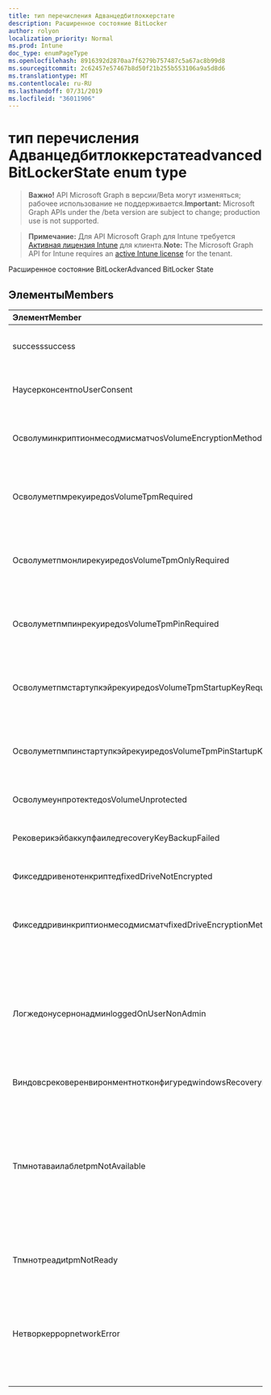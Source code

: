 ```yaml
---
title: тип перечисления Адванцедбитлоккерстате
description: Расширенное состояние BitLocker
author: rolyon
localization_priority: Normal
ms.prod: Intune
doc_type: enumPageType
ms.openlocfilehash: 8916392d2870aa7f6279b757487c5a67ac8b99d8
ms.sourcegitcommit: 2c62457e57467b8d50f21b255b553106a9a5d8d6
ms.translationtype: MT
ms.contentlocale: ru-RU
ms.lasthandoff: 07/31/2019
ms.locfileid: "36011906"
---
```

# <a name="advancedbitlockerstate-enum-type"></a><span data-ttu-id="5cdc9-103">тип перечисления Адванцедбитлоккерстате</span><span class="sxs-lookup"><span data-stu-id="5cdc9-103">advancedBitLockerState enum type</span></span>

> <span data-ttu-id="5cdc9-104">**Важно!** API Microsoft Graph в версии/Beta могут изменяться; рабочее использование не поддерживается.</span><span class="sxs-lookup"><span data-stu-id="5cdc9-104">**Important:** Microsoft Graph APIs under the /beta version are subject to change; production use is not supported.</span></span>

> <span data-ttu-id="5cdc9-105">**Примечание:** Для API Microsoft Graph для Intune требуется [Активная лицензия Intune](https://go.microsoft.com/fwlink/?linkid=839381) для клиента.</span><span class="sxs-lookup"><span data-stu-id="5cdc9-105">**Note:** The Microsoft Graph API for Intune requires an [active Intune license](https://go.microsoft.com/fwlink/?linkid=839381) for the tenant.</span></span>

<span data-ttu-id="5cdc9-106">Расширенное состояние BitLocker</span><span class="sxs-lookup"><span data-stu-id="5cdc9-106">Advanced BitLocker State</span></span>

## <a name="members"></a><span data-ttu-id="5cdc9-107">Элементы</span><span class="sxs-lookup"><span data-stu-id="5cdc9-107">Members</span></span>
|<span data-ttu-id="5cdc9-108">Элемент</span><span class="sxs-lookup"><span data-stu-id="5cdc9-108">Member</span></span>|<span data-ttu-id="5cdc9-109">Значение</span><span class="sxs-lookup"><span data-stu-id="5cdc9-109">Value</span></span>|<span data-ttu-id="5cdc9-110">Описание</span><span class="sxs-lookup"><span data-stu-id="5cdc9-110">Description</span></span>|
|:---|:---|:---|
|<span data-ttu-id="5cdc9-111">success</span><span class="sxs-lookup"><span data-stu-id="5cdc9-111">success</span></span>|<span data-ttu-id="5cdc9-112">нуль</span><span class="sxs-lookup"><span data-stu-id="5cdc9-112">0</span></span>|<span data-ttu-id="5cdc9-113">Успешное выполнение расширенного состояния BitLocker</span><span class="sxs-lookup"><span data-stu-id="5cdc9-113">Advanced BitLocker State Success</span></span>|
|<span data-ttu-id="5cdc9-114">Наусерконсент</span><span class="sxs-lookup"><span data-stu-id="5cdc9-114">noUserConsent</span></span>|<span data-ttu-id="5cdc9-115">1,1</span><span class="sxs-lookup"><span data-stu-id="5cdc9-115">1</span></span>|<span data-ttu-id="5cdc9-116">Пользователь никогда не дал согласие на шифрование</span><span class="sxs-lookup"><span data-stu-id="5cdc9-116">User never gave consent for Encryption</span></span>|
|<span data-ttu-id="5cdc9-117">Осволуминкриптионмесодмисматч</span><span class="sxs-lookup"><span data-stu-id="5cdc9-117">osVolumeEncryptionMethodMismatch</span></span>|<span data-ttu-id="5cdc9-118">2</span><span class="sxs-lookup"><span data-stu-id="5cdc9-118">2</span></span>|<span data-ttu-id="5cdc9-119">Способ шифрования тома ОС отличается от того, который задан политикой</span><span class="sxs-lookup"><span data-stu-id="5cdc9-119">Encryption method of OS Volume is different than that set by policy</span></span>|
|<span data-ttu-id="5cdc9-120">Осволуметпмрекуиред</span><span class="sxs-lookup"><span data-stu-id="5cdc9-120">osVolumeTpmRequired</span></span>|<span data-ttu-id="5cdc9-121">SP4</span><span class="sxs-lookup"><span data-stu-id="5cdc9-121">4</span></span>|<span data-ttu-id="5cdc9-122">TPM не используется для защиты тома ОС, но является обязательным для политики</span><span class="sxs-lookup"><span data-stu-id="5cdc9-122">TPM not used for protection of OS volume, but is required by policy</span></span>|
|<span data-ttu-id="5cdc9-123">Осволуметпмонлирекуиред</span><span class="sxs-lookup"><span data-stu-id="5cdc9-123">osVolumeTpmOnlyRequired</span></span>|<span data-ttu-id="5cdc9-124">8 </span><span class="sxs-lookup"><span data-stu-id="5cdc9-124">8</span></span>|<span data-ttu-id="5cdc9-125">Защита только TPM не используется для тома ОС, но является обязательной для политики</span><span class="sxs-lookup"><span data-stu-id="5cdc9-125">TPM only protection not used for OS volume, but is required by policy</span></span>|
|<span data-ttu-id="5cdc9-126">Осволуметпмпинрекуиред</span><span class="sxs-lookup"><span data-stu-id="5cdc9-126">osVolumeTpmPinRequired</span></span>|<span data-ttu-id="5cdc9-127">столбцов</span><span class="sxs-lookup"><span data-stu-id="5cdc9-127">16</span></span>|<span data-ttu-id="5cdc9-128">TPM + защита ПИН-кода не используется для тома ОС, но она является обязательной для политики</span><span class="sxs-lookup"><span data-stu-id="5cdc9-128">TPM+PIN protection not used for OS volume, but is required by policy</span></span>|
|<span data-ttu-id="5cdc9-129">Осволуметпмстартупкэйрекуиред</span><span class="sxs-lookup"><span data-stu-id="5cdc9-129">osVolumeTpmStartupKeyRequired</span></span>|<span data-ttu-id="5cdc9-130">32</span><span class="sxs-lookup"><span data-stu-id="5cdc9-130">32</span></span>|<span data-ttu-id="5cdc9-131">TPM + защита ключа запуска не используется для тома ОС, но она является обязательной для политики</span><span class="sxs-lookup"><span data-stu-id="5cdc9-131">TPM+Startup Key protection not used for OS volume, but is required by policy</span></span>|
|<span data-ttu-id="5cdc9-132">Осволуметпмпинстартупкэйрекуиред</span><span class="sxs-lookup"><span data-stu-id="5cdc9-132">osVolumeTpmPinStartupKeyRequired</span></span>|<span data-ttu-id="5cdc9-133">64</span><span class="sxs-lookup"><span data-stu-id="5cdc9-133">64</span></span>|<span data-ttu-id="5cdc9-134">TPM + ПИН + ключ запуска не используется для тома ОС, но является обязательным для политики</span><span class="sxs-lookup"><span data-stu-id="5cdc9-134">TPM+PIN+Startup Key not used for OS volume, but is required by policy</span></span>|
|<span data-ttu-id="5cdc9-135">Осволумеунпротектед</span><span class="sxs-lookup"><span data-stu-id="5cdc9-135">osVolumeUnprotected</span></span>|<span data-ttu-id="5cdc9-136">128</span><span class="sxs-lookup"><span data-stu-id="5cdc9-136">128</span></span>|<span data-ttu-id="5cdc9-137">Обнаружен незащищенный том ОС</span><span class="sxs-lookup"><span data-stu-id="5cdc9-137">Un-protected OS Volume was detected</span></span>|
|<span data-ttu-id="5cdc9-138">Рековерикэйбаккупфаилед</span><span class="sxs-lookup"><span data-stu-id="5cdc9-138">recoveryKeyBackupFailed</span></span>|<span data-ttu-id="5cdc9-139">256</span><span class="sxs-lookup"><span data-stu-id="5cdc9-139">256</span></span>|<span data-ttu-id="5cdc9-140">Сбой резервного копирования ключа восстановления</span><span class="sxs-lookup"><span data-stu-id="5cdc9-140">Recovery key backup failed</span></span>|
|<span data-ttu-id="5cdc9-141">Фикседдривенотенкриптед</span><span class="sxs-lookup"><span data-stu-id="5cdc9-141">fixedDriveNotEncrypted</span></span>|<span data-ttu-id="5cdc9-142">512</span><span class="sxs-lookup"><span data-stu-id="5cdc9-142">512</span></span>|<span data-ttu-id="5cdc9-143">Фиксированный диск не зашифрован</span><span class="sxs-lookup"><span data-stu-id="5cdc9-143">Fixed Drive not encrypted</span></span>|
|<span data-ttu-id="5cdc9-144">Фикседдривинкриптионмесодмисматч</span><span class="sxs-lookup"><span data-stu-id="5cdc9-144">fixedDriveEncryptionMethodMismatch</span></span>|<span data-ttu-id="5cdc9-145">1024</span><span class="sxs-lookup"><span data-stu-id="5cdc9-145">1024</span></span>|<span data-ttu-id="5cdc9-146">Метод шифрования жесткого диска отличается от того, который задан политикой</span><span class="sxs-lookup"><span data-stu-id="5cdc9-146">Encryption method of Fixed Drive is different than that set by policy</span></span>|
|<span data-ttu-id="5cdc9-147">Логжедонусернонадмин</span><span class="sxs-lookup"><span data-stu-id="5cdc9-147">loggedOnUserNonAdmin</span></span>|<span data-ttu-id="5cdc9-148">2048</span><span class="sxs-lookup"><span data-stu-id="5cdc9-148">2048</span></span>|<span data-ttu-id="5cdc9-149">Пользователь, вошедший в систему, не является администратором. Для этого необходимо, чтобы для политики Алловстандардусеренкриптион было задано значение 1.</span><span class="sxs-lookup"><span data-stu-id="5cdc9-149">Logged on user is non-admin. This requires “AllowStandardUserEncryption” policy set to 1</span></span>|
|<span data-ttu-id="5cdc9-150">Виндовсрековеренвиронментнотконфигуред</span><span class="sxs-lookup"><span data-stu-id="5cdc9-150">windowsRecoveryEnvironmentNotConfigured</span></span>|<span data-ttu-id="5cdc9-151">4096</span><span class="sxs-lookup"><span data-stu-id="5cdc9-151">4096</span></span>|<span data-ttu-id="5cdc9-152">WinRE не настроен</span><span class="sxs-lookup"><span data-stu-id="5cdc9-152">WinRE is not configured</span></span>|
|<span data-ttu-id="5cdc9-153">Тпмнотаваилабле</span><span class="sxs-lookup"><span data-stu-id="5cdc9-153">tpmNotAvailable</span></span>|<span data-ttu-id="5cdc9-154">8192</span><span class="sxs-lookup"><span data-stu-id="5cdc9-154">8192</span></span>|<span data-ttu-id="5cdc9-155">TPM недоступен для BitLocker.</span><span class="sxs-lookup"><span data-stu-id="5cdc9-155">TPM is not available for BitLocker.</span></span> <span data-ttu-id="5cdc9-156">Это означает, что доверенный платформенный модуль отсутствует или для него задано переопределение реестра, а операционная система находится на диске с возможностью портативного или Рим-доступного</span><span class="sxs-lookup"><span data-stu-id="5cdc9-156">This means TPM is not present, or TPM unavailable registry override is set or host OS is on portable/rome-able drive</span></span>|
|<span data-ttu-id="5cdc9-157">Тпмнотреади</span><span class="sxs-lookup"><span data-stu-id="5cdc9-157">tpmNotReady</span></span>|<span data-ttu-id="5cdc9-158">16384</span><span class="sxs-lookup"><span data-stu-id="5cdc9-158">16384</span></span>|<span data-ttu-id="5cdc9-159">Доверенный платформенный модуль не готов для BitLocker</span><span class="sxs-lookup"><span data-stu-id="5cdc9-159">TPM is not ready for BitLocker</span></span>|
|<span data-ttu-id="5cdc9-160">Нетворкеррор</span><span class="sxs-lookup"><span data-stu-id="5cdc9-160">networkError</span></span>|<span data-ttu-id="5cdc9-161">32768</span><span class="sxs-lookup"><span data-stu-id="5cdc9-161">32768</span></span>|<span data-ttu-id="5cdc9-162">Сеть недоступна.</span><span class="sxs-lookup"><span data-stu-id="5cdc9-162">Network not available.</span></span> <span data-ttu-id="5cdc9-163">Это необходимо для резервного копирования ключа восстановления.</span><span class="sxs-lookup"><span data-stu-id="5cdc9-163">This is required for recovery key backup.</span></span> <span data-ttu-id="5cdc9-164">Этот отчет сообщается об устройствах, поддерживающих шифрование дисков</span><span class="sxs-lookup"><span data-stu-id="5cdc9-164">This is reported for Drive Encryption capable devices</span></span>|





